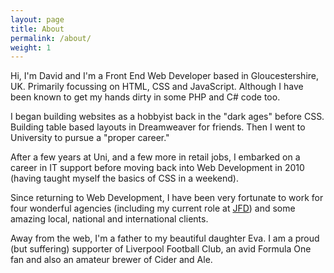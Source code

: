 ```yaml
---
layout: page
title: About
permalink: /about/
weight: 1
---
```


Hi, I'm David and I'm a Front End Web Developer based in Gloucestershire, UK. Primarily focussing on HTML, CSS and JavaScript. Although I have been known to get my hands dirty in some PHP and C# code too.

I began building websites as a hobbyist back in the "dark ages" before CSS. Building table based layouts in Dreamweaver for friends. Then I went to University to pursue a "proper career."

After a few years at Uni, and a few more in retail jobs, I embarked on a career in IT support before moving back into Web Development in 2010 (having taught myself the basics of CSS in a weekend).

Since returning to Web Development, I have been very fortunate to work for four wonderful agencies (including my current role at [JFD][jfd]) and some amazing local, national and international clients.

Away from the web, I'm a father to my beautiful daughter Eva. I am a proud (but suffering) supporter of Liverpool Football Club, an avid Formula One fan and also an amateur brewer of Cider and Ale.

[jfd]: http://www.jfd.co.uk

